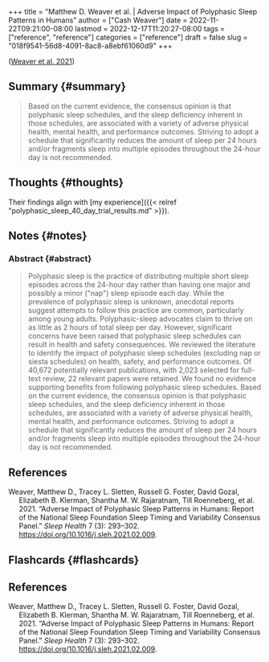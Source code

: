 +++
title = "Matthew D. Weaver et al. | Adverse Impact of Polyphasic Sleep Patterns in Humans"
author = ["Cash Weaver"]
date = 2022-11-22T09:21:00-08:00
lastmod = 2022-12-17T11:20:27-08:00
tags = ["reference", "reference"]
categories = ["reference"]
draft = false
slug = "018f9541-56d8-4091-8ac8-a8ebf61060d9"
+++

(<a href="#citeproc_bib_item_1">Weaver et al. 2021</a>)


## Summary {#summary}

> Based on the current evidence, the consensus opinion is that polyphasic sleep schedules, and the sleep deficiency inherent in those schedules, are associated with a variety of adverse physical health, mental health, and performance outcomes. Striving to adopt a schedule that significantly reduces the amount of sleep per 24 hours and/or fragments sleep into multiple episodes throughout the 24-hour day is not recommended.


## Thoughts {#thoughts}

Their findings align with [my experience]({{< relref "polyphasic_sleep_40_day_trial_results.md" >}}).


## Notes {#notes}


### Abstract {#abstract}

> Polyphasic sleep is the practice of distributing multiple short sleep episodes across the 24-hour day rather than having one major and possibly a minor ("nap") sleep episode each day. While the prevalence of polyphasic sleep is unknown, anecdotal reports suggest attempts to follow this practice are common, particularly among young adults. Polyphasic-sleep advocates claim to thrive on as little as 2 hours of total sleep per day. However, significant concerns have been raised that polyphasic sleep schedules can result in health and safety consequences. We reviewed the literature to identify the impact of polyphasic sleep schedules (excluding nap or siesta schedules) on health, safety, and performance outcomes. Of 40,672 potentially relevant publications, with 2,023 selected for full-text review, 22 relevant papers were retained. We found no evidence supporting benefits from following polyphasic sleep schedules. Based on the current evidence, the consensus opinion is that polyphasic sleep schedules, and the sleep deficiency inherent in those schedules, are associated with a variety of adverse physical health, mental health, and performance outcomes. Striving to adopt a schedule that significantly reduces the amount of sleep per 24 hours and/or fragments sleep into multiple episodes throughout the 24-hour day is not recommended.

## References

<style>.csl-entry{text-indent: -1.5em; margin-left: 1.5em;}</style><div class="csl-bib-body">
  <div class="csl-entry"><a id="citeproc_bib_item_1"></a>Weaver, Matthew D., Tracey L. Sletten, Russell G. Foster, David Gozal, Elizabeth B. Klerman, Shantha M. W. Rajaratnam, Till Roenneberg, et al. 2021. “Adverse Impact of Polyphasic Sleep Patterns in Humans: Report of the National Sleep Foundation Sleep Timing and Variability Consensus Panel.” <i>Sleep Health</i> 7 (3): 293–302. <a href="https://doi.org/10.1016/j.sleh.2021.02.009">https://doi.org/10.1016/j.sleh.2021.02.009</a>.</div>
</div>


## Flashcards {#flashcards}

## References

<style>.csl-entry{text-indent: -1.5em; margin-left: 1.5em;}</style><div class="csl-bib-body">
  <div class="csl-entry"><a id="citeproc_bib_item_1"></a>Weaver, Matthew D., Tracey L. Sletten, Russell G. Foster, David Gozal, Elizabeth B. Klerman, Shantha M. W. Rajaratnam, Till Roenneberg, et al. 2021. “Adverse Impact of Polyphasic Sleep Patterns in Humans: Report of the National Sleep Foundation Sleep Timing and Variability Consensus Panel.” <i>Sleep Health</i> 7 (3): 293–302. <a href="https://doi.org/10.1016/j.sleh.2021.02.009">https://doi.org/10.1016/j.sleh.2021.02.009</a>.</div>
</div>
